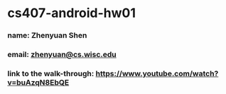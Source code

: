 # cs407-android-hw01

### name: Zhenyuan Shen
### email: zhenyuan@cs.wisc.edu
### link to the walk-through: https://www.youtube.com/watch?v=buAzqN8EbQE
